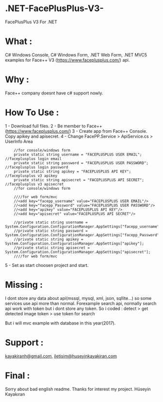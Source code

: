 # .NET-FacePlusPlus-V3-
FacePlusPlus V3 For .NET

# What :
C# Windows Console, C# Windows Form, .NET Web Form, .NET MVC5 examples for Face++ V3 (https://www.faceplusplus.com/) api.

# Why :
Face++ company doesnt have c# support nowly.

# How To Use :
1 - Download full files.
2 - Be member to Face++ (https://www.faceplusplus.com/)
3 - Create app from Face++ Console. Copy apikey and apisecret.
4 - Change FacePP.Service > ApiService.cs > UserInfo Area

        //for console/windows form
        private static string username = "FACEPLUSPLUS USER EMAIL"; //faceplusplus login email
        private static string password = "FACEPLUSPLUS USER PASSWORD"; //faceplusplus login password
        private static string apikey = "FACEPLUSPLUS API KEY"; //faceplusplus v3 apikey
        private static string apisecret = "FACEPLUSPLUS API SECRET"; //faceplusplus v3 apisecret
        //for console/windows form

        ////for web form/mvc
        //<add key="facepp_username" value="FACEPLUSPLUS USER EMAIL"/>
        //<add key="facepp_Password" value="FACEPLUSPLUS USER PASSWORD"/>
        //<add key="apikey" value="FACEPLUSPLUS API KEY"/>
        //<add key="apisecret" value="FACEPLUSPLUS API SECRET"/>
    
        //private static string username = System.Configuration.ConfigurationManager.AppSettings["facepp_username"];
        //private static string password = System.Configuration.ConfigurationManager.AppSettings["facepp_Password"];
        //private static string apikey = System.Configuration.ConfigurationManager.AppSettings["apikey"];
        //private static string apisecret = System.Configuration.ConfigurationManager.AppSettings["apisecret"];
        ////for web form/mvc
        
5 - Set as start choosen project and start.

# Missing : 
I dont store any data about api(mssql, mysql, xml, json, sqllite...) so some services use api more than normal. 
Forexample search api, normally search api work with token but i dont store any token. 
So i coded :  detect > get detected image token > use token for search

But i will mvc example with database in this year(2017).

# Support :
kayakiranh@gmail.com, iletisim@huseyinkayakiran.com

# Final :
Sorry about bad english readme.
Thanks for interest my project.
Hüseyin Kayakıran
